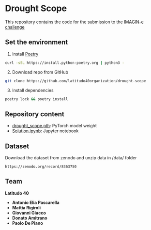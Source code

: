 # Drought Scope
This repository contains the code for the submission to the [IMAGIN-e challenge](https://github.com/AI4EO/orbitalAI/tree/main/IMAGIN-e) 

## Set the environment
1. Install [Poetry](https://python-poetry.org/)
```bash
curl -sSL https://install.python-poetry.org | python3 -
```

2. Download repo from GitHub
```bash
git clone https://github.com/latitudo40organization/drought-scope
```

3. Install dependencies
```bash
poetry lock && poetry install
```

## Repository content
- [drought_scope.pth](drought_scope.pth): PyTorch model weight 
- [Solution.ipynb](Solution.ipynb): Jupyter notebook

## Dataset
Download the dataset from zenodo and unzip data in /data/ folder
```
https://zenodo.org/record/8363750
```

## Team
**Latitudo 40**

- **Antonio Elia Pascarella**
- **Mattia Rigiroli** 
- **Giovanni Giacco**
- **Donato Amitrano**
- **Paolo De Piano**

